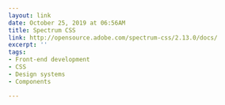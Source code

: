 ```yaml
---
layout: link
date: October 25, 2019 at 06:56AM
title: Spectrum CSS
link: http://opensource.adobe.com/spectrum-css/2.13.0/docs/
excerpt: ''
tags:
- Front-end development
- CSS
- Design systems
- Components

---
```

